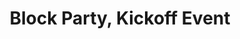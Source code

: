 ---
tags: week1
day: 'Tues'
fecha: '9/15'
title: 'Block Party, Kickoff Event'
time: 7:30 PM EST
chapter: 'AIGA Unidos'
link: '#'
---